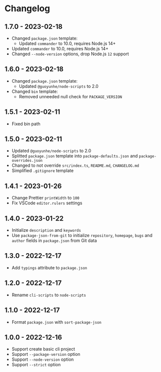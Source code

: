 # Changelog

## 1.7.0 - 2023-02-18

- Changed `package.json` template:
  - Updated `commander` to 10.0, requires Node.js 14+
- Updated `commander` to 10.0, requires Node.js 14+
- Changed `--node-version` options, drop Node.js `12` support

## 1.6.0 - 2023-02-18

- Changed `package.json` template:
  - Updated `@guoyunhe/node-scripts` to 2.0
- Changed `bin` template:
  - Removed unneeded null check for `PACKAGE_VERSION`

## 1.5.1 - 2023-02-11

- Fixed bin path

## 1.5.0 - 2023-02-11

- Updated `@guoyunhe/node-scripts` to 2.0
- Splitted `package.json` template into `package-defaults.json` and `package-overrides.json`
- Changed to not override `src/index.ts`, `README.md`, `CHANGELOG.md`
- Simplified `.gitignore` template

## 1.4.1 - 2023-01-26

- Change Prettier `printWidth` to `100`
- Fix VSCode `editor.rulers` settings

## 1.4.0 - 2023-01-22

- Initialize `description` and `keywords`
- Use `package-json-from-git` to initialize `repository`, `homepage`, `bugs` and `author` fields in `package.json` from Git data

## 1.3.0 - 2022-12-17

- Add `typings` attribute to `package.json`

## 1.2.0 - 2022-12-17

- Rename `cli-scripts` to `node-scripts`

## 1.1.0 - 2022-12-17

- Format `package.json` with `sort-package-json`

## 1.0.0 - 2022-12-16

- Support create basic cli project
- Support `--package-version` option
- Support `--node-version` option
- Support `--strict` option
